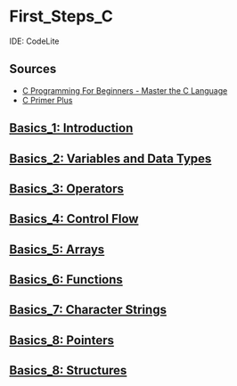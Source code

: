 # First_Steps_C

IDE: CodeLite

## Sources
- [C Programming For Beginners - Master the C Language](https://www.udemy.com/course/c-programming-for-beginners-/)
- [C Primer Plus](https://www.oreilly.com/library/view/c-primer-plus/9780133432398/)

## [Basics_1: Introduction](https://github.com/asofcs/First_Steps_C/tree/b1-introduction)

## [Basics_2: Variables and Data Types](https://github.com/asofcs/First_Steps_C/tree/b2-variables-and-data-types)

## [Basics_3: Operators](https://github.com/asofcs/First_Steps_C/tree/b3-operators)

## [Basics_4: Control Flow](https://github.com/asofcs/First_Steps_C/tree/b4-control-flow)

## [Basics_5: Arrays](https://github.com/asofcs/First_Steps_C/tree/b5-arrays)

## [Basics_6: Functions](https://github.com/asofcs/First_Steps_C/tree/b6-functions)

## [Basics_7: Character Strings](https://github.com/asofcs/First_Steps_C/tree/b7-character-strings)

## [Basics_8: Pointers](https://github.com/asofcs/First_Steps_C/tree/b8-pointers)

## [Basics_8: Structures](https://github.com/asofcs/First_Steps_C/tree/b9-structures)
